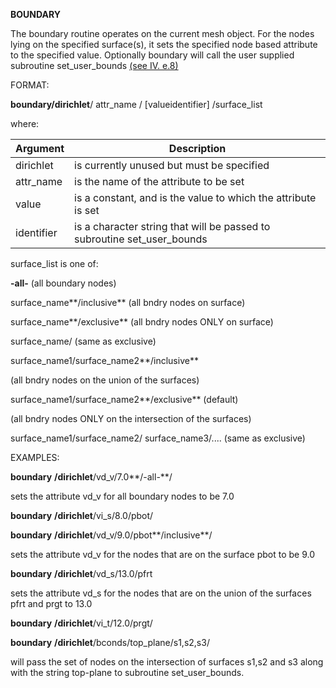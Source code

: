 
 **BOUNDARY**

  The boundary routine operates on the current mesh object. For the
  nodes lying on the specified surface(s), it sets the specified node
  based attribute to the specified value. Optionally boundary will
  call the user supplied subroutine set\_user\_bounds [(see IV.
  e.8)](../miscell.md)

 FORMAT:

  **boundary/dirichlet**/ attr\_name / [valueidentifier] /surface\_list

  where:

Argument | Description
--------------- | ---------------------------------------------------------------
dirichlet |  is currently unused but must be specified
attr\_name   |   is the name of the attribute to be set
value      |    is a constant, and is the value to which the attribute is set
identifier |    is a character string that will be passed to subroutine set\_user\_bounds

   surface\_list is one of:
  
**-all-** (all boundary nodes)

surface\_name**/inclusive** (all bndry nodes on surface)

surface\_name**/exclusive** (all bndry nodes ONLY on
surface)

surface\_name/ (same as exclusive)

surface\_name1/surface\_name2**/inclusive**

(all bndry nodes on the union of the surfaces)

surface\_name1/surface\_name2**/exclusive** (default)

(all bndry nodes ONLY on the intersection of the
surfaces)

surface\_name1/surface\_name2/ surface\_name3/.... (same
as exclusive)

 

 EXAMPLES:

  **boundary** **/dirichlet**/vd\_v/7.0**/-all-**/

  sets the attribute vd\_v for all boundary nodes to be 7.0

  **boundary** **/dirichlet**/vi\_s/8.0/pbot/

  **boundary** **/dirichlet**/vd\_v/9.0/pbot**/inclusive**/

  sets the attribute vd\_v for the nodes that are on the surface pbot
  to be 9.0

  **boundary** **/dirichlet**/vd\_s/13.0/pfrt

  sets the attribute vd\_s for the nodes that are on the union of the
  surfaces pfrt and prgt to 13.0

  **boundary** **/dirichlet**/vi\_t/12.0/prgt/

  **boundary** **/dirichlet**/bconds/top\_plane/s1,s2,s3/

  will pass the set of nodes on the intersection of surfaces s1,s2 and
  s3 along with the string top-plane to subroutine set\_user\_bounds.
